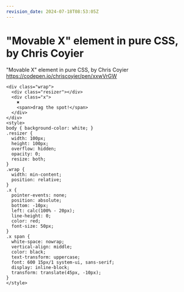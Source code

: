 ```yaml
---
revision_date: 2024-07-18T08:53:05Z
---
```

# "Movable X" element in pure CSS, by Chris Coyier
"Movable X" element in pure CSS, by Chris Coyier
https://codepen.io/chriscoyier/pen/xxwVrGW
```__html
<div class="wrap">
  <div class="resizer"></div>
  <div class="x">
    ✖
    <span>drag the spot!</span>
  </div>
</div>
<style>
body { background-color: white; }
.resizer {
  width: 100px;
  height: 100px;
  overflow: hidden;
  opacity: 0;
  resize: both;
}
.wrap {
  width: min-content;
  position: relative;
}
.x {
  pointer-events: none;
  position: absolute;
  bottom: -10px;
  left: calc(100% - 20px);
  line-height: 0;
  color: red;
  font-size: 50px;
}
.x span {
  white-space: nowrap;
  vertical-align: middle;
  color: black;
  text-transform: uppercase;
  font: 600 15px/1 system-ui, sans-serif;
  display: inline-block;
  transform: translate(45px, -10px);
}
</style>
```